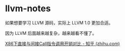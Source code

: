 # llvm-notes

如果想要学习 LLVM 源码，实际上 LLVM 1.0 更加合适。

因为 LLVM 后面越来越复杂，越来越看不懂了。

[X86下直接与间接Call指令调用开销对比 - 知乎 (zhihu.com)](https://zhuanlan.zhihu.com/p/23606037)